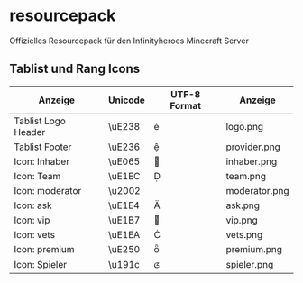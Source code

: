 # resourcepack
Offizielles Resourcepack für den Infinityheroes Minecraft Server

## Tablist und Rang Icons

|Anzeige | Unicode | UTF-8 Format | Anzeige |
|--|--|--|--|
| Tablist Logo Header |\uE238 ||logo.png|
| Tablist Footer |\uE236 ||provider.png|
| Icon: Inhaber |\uE065 ||inhaber.png|
| Icon: Team |\uE1EC ||team.png|
| Icon: moderator |\u2002 | | moderator.png |
| Icon: ask |\uE1E4 || ask.png |
| Icon: vip |\uE1B7 || vip.png |
| Icon: vets |\uE1EA || vets.png |
| Icon: premium |\uE250 || premium.png |
| Icon: Spieler|\u191c |ᤜ| spieler.png |
